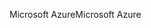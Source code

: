 <span data-ttu-id="da7dc-101">Microsoft Azure</span><span class="sxs-lookup"><span data-stu-id="da7dc-101">Microsoft Azure</span></span>
